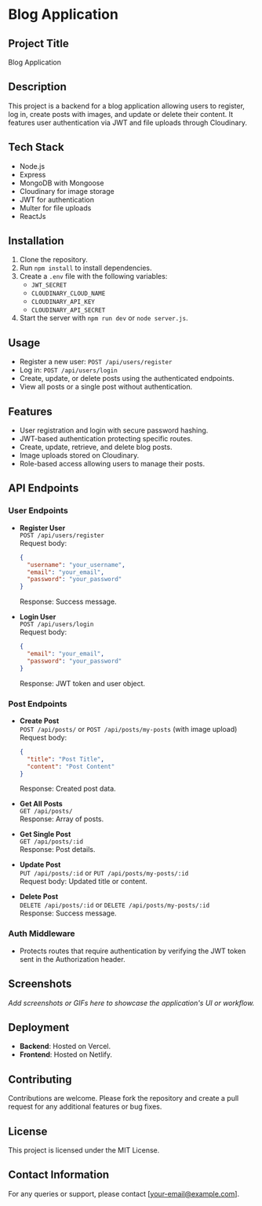 # Blog Application

## Project Title
Blog Application

## Description
This project is a backend for a blog application allowing users to register, log in, create posts with images, and update or delete their content. It features user authentication via JWT and file uploads through Cloudinary.

## Tech Stack
- Node.js
- Express
- MongoDB with Mongoose
- Cloudinary for image storage
- JWT for authentication
- Multer for file uploads
- ReactJs
## Installation
1. Clone the repository.
2. Run `npm install` to install dependencies.
3. Create a `.env` file with the following variables:
   - `JWT_SECRET`
   - `CLOUDINARY_CLOUD_NAME`
   - `CLOUDINARY_API_KEY`
   - `CLOUDINARY_API_SECRET`
4. Start the server with `npm run dev` or `node server.js`.

## Usage
- Register a new user: `POST /api/users/register`
- Log in: `POST /api/users/login`
- Create, update, or delete posts using the authenticated endpoints.
- View all posts or a single post without authentication.

## Features
- User registration and login with secure password hashing.
- JWT-based authentication protecting specific routes.
- Create, update, retrieve, and delete blog posts.
- Image uploads stored on Cloudinary.
- Role-based access allowing users to manage their posts.

## API Endpoints

### User Endpoints
- **Register User**  
  `POST /api/users/register`  
  Request body:  
  ```json
  {
    "username": "your_username",
    "email": "your_email",
    "password": "your_password"
  }
  ```  
  Response: Success message.

- **Login User**  
  `POST /api/users/login`  
  Request body:  
  ```json
  {
    "email": "your_email",
    "password": "your_password"
  }
  ```  
  Response: JWT token and user object.

### Post Endpoints
- **Create Post**  
  `POST /api/posts/` or `POST /api/posts/my-posts` (with image upload)  
  Request body:  
  ```json
  {
    "title": "Post Title",
    "content": "Post Content"
  }
  ```  
  Response: Created post data.

- **Get All Posts**  
  `GET /api/posts/`  
  Response: Array of posts.

- **Get Single Post**  
  `GET /api/posts/:id`  
  Response: Post details.

- **Update Post**  
  `PUT /api/posts/:id` or `PUT /api/posts/my-posts/:id`  
  Request body: Updated title or content.

- **Delete Post**  
  `DELETE /api/posts/:id` or `DELETE /api/posts/my-posts/:id`  
  Response: Success message.

### Auth Middleware
- Protects routes that require authentication by verifying the JWT token sent in the Authorization header.

## Screenshots
_Add screenshots or GIFs here to showcase the application's UI or workflow._

## Deployment
- **Backend**: Hosted on Vercel.
- **Frontend**: Hosted on Netlify.

## Contributing
Contributions are welcome. Please fork the repository and create a pull request for any additional features or bug fixes.

## License
This project is licensed under the MIT License.

## Contact Information
For any queries or support, please contact [your-email@example.com].
